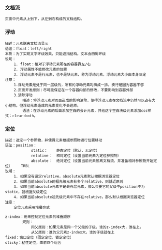 ### 文档流
    页面中元素从上到下，从左到右构成的文档结构。
### 浮动   
    描述：元素脱离文档流显示
    语法：float：left/right
    本质：为了实现文字环绕效果，只能遮挡结构，文本会四周环绕
    说明：
        1. float：相对于浮动元素所在的容器靠左/右
        2. 浮动属性不能修改元素的位置
        3. 浮动元素不是行元素，也不是块元素，称为浮动元素，浮动元素大小由本身决定
    注意：
        1.浮动元素是处于同一层级的，所有的浮动元素均排成一排，换行是因为容器不够
        2.页面开发原则：尽可能保证在一个容器内部的修改，不要影响到容器外部
        3.清除浮动
            描述：将浮动元素对页面造成的影响清除，使得浮动元素在文档流中仍然可以占有大小结构，但浮动元素造成的元素变化不会还原。
            语法：在浮动元素的后面添加空白的会计元素，并给这个空白块级元素添加css样式：clear:both。
### 定位
    描述：选定一个参照物，并使得元素根据参照物进行位置移动
    语法：position：
                static：    静态定位（默认，无定位）
                relative：  相对定位（设置当前元素为定位参照物）
                absolute：  绝对定位（设置当前元素脱离文档流，并准备相对参照物开始定位）    TRBL
    说明：
        1. 如果没有设定relative，absolute元素默认根据浏览器定位
        2. 如果当前absolute的祖先级元素有多个relative，则就近原则
        3. 如果当前absolute元素不是最外层元素，那么只要它的父级中position不为static，就根据父级定位
        4. 如果当前absolute祖先级元素中不存在relative，那么默认根据浏览器定位
    注意：
        定位元素采用堆叠方式

    z-index：用来控制定位元素的堆叠顺序
            规则：
                同父原则：如果元素是同一个父级的子级，谁的z-index大，谁在上。
                从父原则：谁的父元素z-index大，谁的子级就在上
    fixed：窗口定位（固定定位，锁定定位）
    sticky：粘性定位，由前四个组合
        
